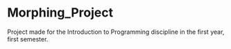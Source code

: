 # Morphing_Project
Project made for the Introduction to Programming discipline in the first year, first semester. 
